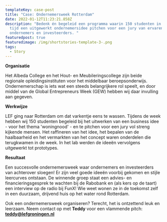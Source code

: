 ```yaml
---
templateKey: case-post
title: "Case: Ondernemersweek Rotterdam"
date: 2022-01-12T11:23:21.858Z
description: "Bedenk én begeleid een programma waarin 150 studenten in een week
  tijd een uitgewerkt ondernemersidee pitchen voor een jury van ervaren
  ondernemers en investeerders. "
featuredpost: true
featuredimage: /img/shortstories-template-3-.png
tags:
  - Story
---
```

**Organisatie** 

Het Albeda College en het Hout- en Meubileringscollege zijn beide regionale opleidingsinstituten voor het middelbaar beroepsonderwijs. Ondernemerschap is iets wat een steeds belangrijkere rol speelt, en door middel van de Global Entrepreneurs Week (GEW) hebben wij daar invulling aan gegeven. 

**Werkwijze**

LEF ging naar Rotterdam om dat varkentje eens te wassen. Tijdens de week hebben wij 150 studenten begeleid bij het uitwerken van een business idee - voor het thema 'woningnood' - en te pitchen voor een jury vol streng kijkende mensen. Het raffineren van het idee, het bepalen van de haalbaarheid en het vermarkten van het concept waren onderdelen die terugkwamen in de week. In het lab werden de ideeën vervolgens uitgewerkt tot prototypes. 

**Resultaat**

Een succesvolle ondernemersweek waar ondernemers en investeerders van achterover sloegen! Er zijn veel goede ideeën voorbij gekomen en stijle leercurves ontstaan. De winnende groep staat een advies- en financieringsgesprek te wachten bij de Rabobank en (als kers op de taart) een interview op de radio bij FunX! Wie weet wonen ze in de toekomst zelf in een duurzaam, drijvend huis op het water rond Rotterdam.

Ook een ondernemersweek organiseren? Terecht, het is ontzettend leuk en leerzaam. Neem contact op met **Teddy** voor een vlammende pitch: **teddy@lefgroningen.nl**